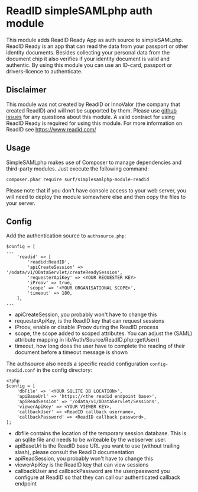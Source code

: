 # ReadID simpleSAMLphp auth module

This module adds ReadID Ready App as auth source to simpleSAMLphp. ReadID Ready is an app that can read the data from your passport or other identity documents. Besides collecting your personal data from the document chip it also verifies if your identity document is valid and authentic. By using this module you can use an ID-card, passport or drivers-licence to authenticate.

## Disclaimer
This module was not created by ReadID or InnoValor (the company that created ReadID) and will not be supported by them. Please use [github issues](https://github.com/SURFnet/simplesamlphp-module-readid/issues/new) for any questions about this module.
A valid contract for using ReadID Ready is required for using this module. For more information on ReadID see https://www.readid.com/

## Usage
SimpleSAMLphp makes use of Composer to manage dependencies and third-party modules. Just execute the following command:

```composer.phar require surf/simplesamlphp-module-readid```

Please note that if you don't have console access to your web server, you will need to deploy the module somewhere else and then copy the files to your server.

## Config
Add the authentication source to ```authsource.php```:
```
$config = [
...
    'readid' => [
        'readid:ReadID',
        'apiCreateSession' => '/odata/v1/ODataServlet/createReadySession',
        'requesterApiKey' => <YOUR REQUESTER KEY>
        'iProov' => true,
        'scope' => '<YOUR ORGANISATIONAL SCOPE>',
        'timeout' => 180,
    ],
...
```

- apiCreateSession, you probably won't have to change this
- requesterApiKey, is the ReadID key that can request sessions
- iProov, enable or disable iProov during the ReadID process
- scope, the scope added to scoped attributes. You can adjust the (SAML) attribute mapping in lib/Auth/Source/ReadID.php::getUser()
- timeout, how long does the user have to complete the reading of their document before a timeout message is shown

The authsource also needs a specific readid configuration ```config-readid.conf``` in the config directory:

```
<?php
$config = [
    'dbFile' => '<YOUR SQLITE DB LOCATION>',
    'apiBaseUrl' => 'https://<the readid endpoint base>',
    'apiReadSession' => '/odata/v1/ODataServlet/Sessions',
    'viewerApiKey' => <YOUR VIEWER KEY>,
    'callbackUser' => <ReadID callback username>,
    'callbackPassword' => <ReadID callback password>,
];
```

- dbfile contains the location of the temporary session database. This is an sqlite file and needs to be writeable by the webserver user.
- apiBaseUrl is the ReadID base URL you want to use (without trailing slash), please consult the ReadID documentation
- apiReadSession, you probably won't have to change this
- viewerApiKey is the ReadID key that can view sessions
- callbackUser and callbackPassword are the user/password you configure at ReadID so that they can call our authenticated callback endpoint
